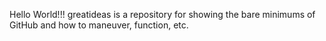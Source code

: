  Hello World!!!
   greatideas is a repository for showing the bare minimums of GitHub and how to maneuver, function, etc. 
